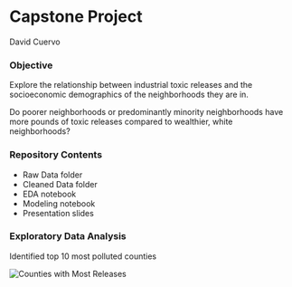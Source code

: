 # Capstone Project
David Cuervo

### Objective
Explore the relationship between industrial toxic releases and the socioeconomic demographics of the neighborhoods they are in.

Do poorer neighborhoods or predominantly minority neighborhoods have more pounds of toxic releases compared to wealthier, white neighborhoods?

### Repository Contents
- Raw Data folder
- Cleaned Data folder
- EDA notebook
- Modeling notebook
- Presentation slides

### Exploratory Data Analysis
Identified top 10 most polluted counties

![Counties with Most Releases](Users/davidcuervo/Downloads/counties_texas.png?raw=true "Counties with Most Releases")

